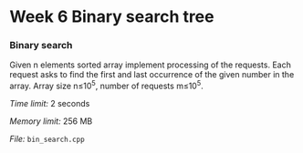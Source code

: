 # Week 6 Binary search tree

### Binary search

Given n elements sorted array implement processing of the requests. Each request asks to find the first and last occurrence of the given number in the array. 
Array size n&le;10<sup>5</sup>, number of requests m&le;10<sup>5</sup>. 

*Time limit:* 2 seconds

*Memory limit:* 256 MB

*File:* `bin_search.cpp`
